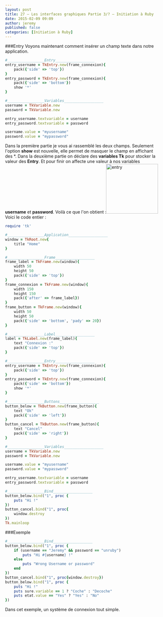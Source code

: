 ```yaml
---
layout: post
title: 27 – Les interfaces graphiques Partie 3/? – Initiation à Ruby
date: 2015-02-09 09:09
author: jeremy
published: false
categories: [Initiation à Ruby]
---
```

###Entry
Voyons maintenant comment insérer un champ texte dans notre application.

```ruby
#_________________Entry__________________
entry_username = TkEntry.new(frame_connexion){
	pack({'side' => 'top'})
}
entry_password = TkEntry.new(frame_connexion){
	pack({'side' => 'bottom'})
	show '*'
}

#_________________Variables__________________
username = TkVariable.new
password = TkVariable.new

entry_username.textvariable = username
entry_password.textvariable = password

username.value = "myusername"
password.value = "mypassword"

```
<!--break-->


Dans la première partie je vous ai rassemblé les deux champs. Seulement l'option **show** est nouvelle, elle permet de masquer le champ en affichant des *.
Dans la deuxième partie on déclare des **variables Tk** pour stocker la valeur des **Entry**. Et pour finir on affecte une valeur à nos variables **username** et **password**.
Voilà ce que l'on obtient :<a href="https://unruby.files.wordpress.com/2015/02/entry.png"><img class="aligncenter size-full wp-image-528" src="https://unruby.files.wordpress.com/2015/02/entry.png" alt="entry" width="170" height="163" /></a>
Voici le code entier :

```ruby
require 'tk'

#_________________Application__________________
window = TkRoot.new{
	title "Home"
}

#_________________Frame__________________
frame_label = TkFrame.new(window){
	width 50
	height 50
	pack({'side' => 'top'})
}
frame_connexion = TkFrame.new(window){
	width 150
	height 150
	pack({'after' => frame_label})
}
frame_button = TkFrame.new(window){
	width 50
	height 50
	pack({'side' => 'bottom', 'pady' => 20})
}

#_________________Label__________________
label = TkLabel.new(frame_label){
	text "Connexion :"
	pack({'side' => 'top'})
}

#_________________Entry__________________
entry_username = TkEntry.new(frame_connexion){
	pack({'side' => 'top'})
}
entry_password = TkEntry.new(frame_connexion){
	pack({'side' => 'bottom'})
	show '*'
}

#_________________Buttons__________________
button_below = TkButton.new(frame_button){
	text "Ok"
	pack({'side' => 'left'})
}
button_cancel = TkButton.new(frame_button){
	text "Cancel"
	pack({'side' => 'right'})
}

#_________________Variables__________________
username = TkVariable.new
password = TkVariable.new

username.value = "myusername"
password.value = "mypassword"

entry_username.textvariable = username
entry_password.textvariable = password

#_________________Bind__________________
button_below.bind("1", proc {
	puts "Hi !"
})
button_cancel.bind("1", proc{
	window.destroy
})
Tk.mainloop
```


###Exemple

```ruby
#_________________Bind__________________
button_below.bind("1", proc {
	if (username == "Jeremy" && password == "unruby")
		puts "Hi #{username} !"
	else
		puts "Wrong Username or password"
	end
})
button_cancel.bind("1", proc{window.destroy})
button_below.bind("1", proc {
	puts "Hi !"
	puts sure.variable == 1 ? "Coche" : "Decoche"
	puts etat.value == "Yes" ? "Yes" : "No"
})
```

Dans cet exemple, un système de connexion tout simple.
